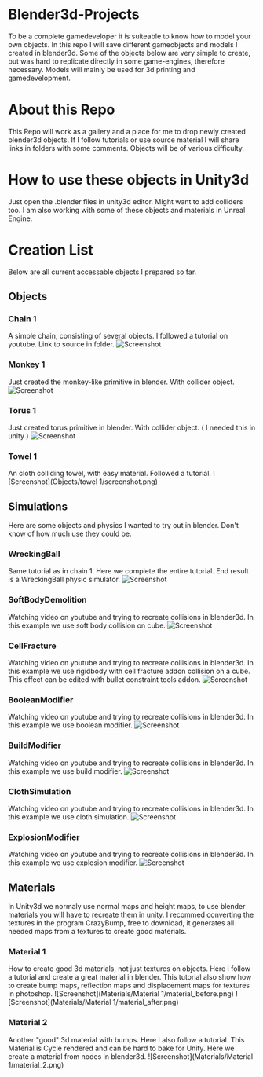 # Blender3d-Projects

To be a complete gamedeveloper it is suiteable to know how to model your own objects.
In this repo I will save different gameobjects and models I created in blender3d.
Some of the objects below are very simple to create, but was hard to replicate
directly in some game-engines, therefore necessary. Models will mainly be used for
3d printing and gamedevelopment.

# About this Repo
This Repo will work as a gallery and a place for me to drop newly created blender3d objects.
If I follow tutorials or use source material I will share links in folders with some comments.
Objects will be of various difficulty.

# How to use these objects in Unity3d
Just open the .blender files in unity3d editor. Might want to add colliders too.
I am also working with some of these objects and materials in Unreal Engine.

# Creation List
Below are all current accessable objects I prepared so far.

## Objects
### Chain 1
A simple chain, consisting of several objects.
I followed a tutorial on youtube.
Link to source in folder.
![Screenshot](Objects/Chain1/screenshot.png)

### Monkey 1
Just created the monkey-like primitive in blender.
With collider object.
![Screenshot](Objects/Monkey1/screenshot.png)

### Torus 1
Just created torus primitive in blender.
With collider object. ( I needed this in unity )
![Screenshot](Objects/Torus1/screenshot.png)

### Towel 1
An cloth colliding towel, with easy material.
Followed a tutorial.
![Screenshot](Objects/towel 1/screenshot.png)

## Simulations
Here are some objects and physics I wanted to try out in blender.
Don't know of how much use they could be.

### WreckingBall
Same tutorial as in chain 1. Here we complete the entire tutorial.
End result is a WreckingBall physic simulator.
![Screenshot](Simulations/WreckingBall/screenshot.png)

### SoftBodyDemolition
Watching video on youtube and trying to recreate collisions in blender3d.
In this example we use soft body collision on cube.
![Screenshot](Simulations/SoftBodyDemolition/screenshot.png)

### CellFracture
Watching video on youtube and trying to recreate collisions in blender3d.
In this example we use rigidbody with cell fracture addon collision on a cube.
This effect can be edited with bullet constraint tools addon.
![Screenshot](Simulations/CellFracture/screenshot.png)

### BooleanModifier
Watching video on youtube and trying to recreate collisions in blender3d.
In this example we use boolean modifier.
![Screenshot](Simulations/BooleanModifier/screenshot.png)

### BuildModifier
Watching video on youtube and trying to recreate collisions in blender3d.
In this example we use build modifier.
![Screenshot](Simulations/BuildModifier/screenshot.png)

### ClothSimulation
Watching video on youtube and trying to recreate collisions in blender3d.
In this example we use cloth simulation.
![Screenshot](Simulations/ClothSimulation/screenshot.png)

### ExplosionModifier
Watching video on youtube and trying to recreate collisions in blender3d.
In this example we use explosion modifier.
![Screenshot](Simulations/ExplosionModifier/screenshot.png)





## Materials
In Unity3d we normaly use normal maps and height maps, to use blender materials
you will have to recreate them in unity. I recommed converting the textures in
the program CrazyBump, free to download, it generates all needed maps from a textures
 to create good materials.

### Material 1
How to create good 3d materials, not just textures on objects.
Here i follow a tutorial and create a great material in blender.
This tutorial also show how to create bump maps, reflection maps and displacement maps for textures in photoshop.
![Screenshot](Materials/Material 1/material_before.png)
![Screenshot](Materials/Material 1/material_after.png)

### Material 2
Another "good" 3d material with bumps. Here I also follow a tutorial.
This Material is Cycle rendered and can be hard to bake for Unity.
Here we create a material from nodes in blender3d.
![Screenshot](Materials/Material 1/material_2.png)
